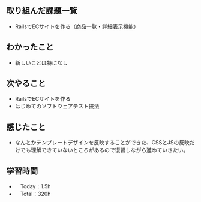 ## 取り組んだ課題一覧
- RailsでECサイトを作る（商品一覧・詳細表示機能）

## わかったこと 
- 新しいことは特になし

## 次やること
- RailsでECサイトを作る
- はじめてのソフトウェアテスト技法

## 感じたこと
- なんとかテンプレートデザインを反映することができた、CSSとJSの反映だけでも理解できていないところがあるので復習しながら進めていきたい。

## 学習時間
- 　Today：1.5h
- 　Total：320h